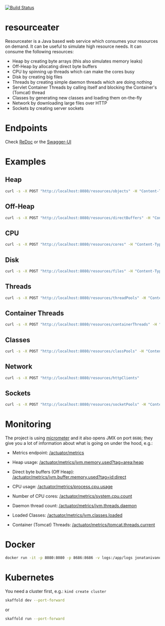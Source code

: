 [![Build Status](https://github.com/jonatan-ivanov/resourceater/actions/workflows/gradle.yml/badge.svg)](https://github.com/jonatan-ivanov/resourceater/actions)

# resourceater

Resourceater is a Java based web service which consumes your resources on demand. It can be useful to simulate high resource needs. It can consume the following resources:

- Heap by creating byte arrays (this also simulates memory leaks)
- Off-Heap by allocating direct byte buffers
- CPU by spinning up threads which can make the cores busy
- Disk by creating big files
- Threads by creating simple daemon threads which are doing nothing
- Servlet Container Threads by calling itself and blocking the Container's (Tomcat) thread
- Classes by generating new classes and loading them on-the-fly
- Network by downloading large files over HTTP
- Sockets by creating server sockets

# Endpoints
Check [ReDoc](https://jonatan-ivanov.github.io/resourceater/) or the [Swagger-UI](http://localhost:8080/swagger-ui/index.html)

# Examples

## Heap

```sh
curl -s -X POST "http://localhost:8080/resources/objects" -H "Content-Type: application/json" -d "{ \"size\": \"1MB\"}"
```

## Off-Heap

```sh
curl -s -X POST "http://localhost:8080/resources/directBuffers" -H "Content-Type: application/json" -d "{ \"size\": \"1MB\"}"
```

## CPU

```sh
curl -s -X POST "http://localhost:8080/resources/cores" -H "Content-Type: application/json" -d "{ \"size\": 1}"
```

## Disk

```sh
curl -s -X POST "http://localhost:8080/resources/files" -H "Content-Type: application/json" -d "{ \"size\": \"1MB\"}"
```

## Threads

```sh
curl -s -X POST "http://localhost:8080/resources/threadPools" -H "Content-Type: application/json" -d "{ \"size\": 1}"
```

## Container Threads

```sh
curl -s -X POST "http://localhost:8080/resources/containerThreads" -H "Content-Type: application/json" -d "{ \"size\": 1}"
```

## Classes

```sh
curl -s -X POST "http://localhost:8080/resources/classPools" -H "Content-Type: application/json" -d "{ \"size\": 1}"
```

## Network

```sh
curl -s -X POST "http://localhost:8080/resources/httpClients"
```

## Sockets

```sh
curl -s -X POST "http://localhost:8080/resources/socketPools" -H "Content-Type: application/json" -d "{ \"size\": 1}"
```

# Monitoring

The project is using [micrometer](https://micrometer.io/) and it also opens JMX on port `8686`; they give you a lot of information about what is going on under the hood, e.g.:

- Metrics endpoint: [/actuator/metrics](http://localhost:8080/actuator/metrics)
- Heap usage: [/actuator/metrics/jvm.memory.used?tag=area:heap](http://localhost:8080/actuator/metrics/jvm.memory.used?tag=area:heap)
- Direct byte buffers (Off Heap): [/actuator/metrics/jvm.buffer.memory.used?tag=id:direct](http://localhost:8080/actuator/metrics/jvm.buffer.memory.used?tag=id:direct)
- CPU usage: [/actuator/metrics/process.cpu.usage](http://localhost:8080/actuator/metrics/process.cpu.usage)
- Number of CPU cores: [/actuator/metrics/system.cpu.count](http://localhost:8080/actuator/metrics/system.cpu.count)


- Daemon thread count: [/actuator/metrics/jvm.threads.daemon](http://localhost:8080/actuator/metrics/jvm.threads.daemon)
- Loaded Classes: [/actuator/metrics/jvm.classes.loaded](http://localhost:8080/actuator/metrics/jvm.classes.loaded)
- Container (Tomcat) Threads: [/actuator/metrics/tomcat.threads.current](http://localhost:8080/actuator/metrics/tomcat.threads.current)

# Docker

```bash
docker run -it -p 8080:8080 -p 8686:8686 -v logs:/app/logs jonatanivanov/resourceater:tag
```

# Kubernetes

You need a cluster first, e.g.: `kind create cluster`

```bash
skaffold dev --port-forward
```
or
```bash
skaffold run --port-forward
```
